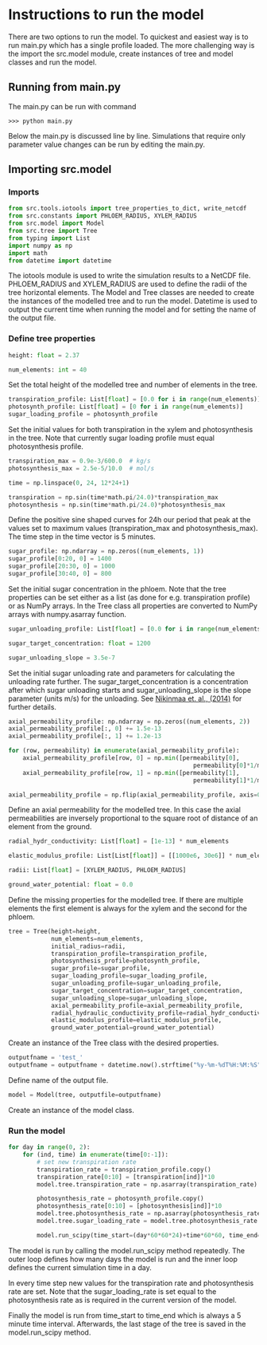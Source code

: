 Instructions to run the model
=============================

There are two options to run the model. To quickest and easiest way is to run main.py
which has a single profile loaded. The more challenging way is the import the src.model
module, create instances of tree and model classes and run the model. 

Running from main.py
--------------------
The main.py can be run with command

```console
>>> python main.py
```

Below the main.py is discussed line by line. Simulations that require only parameter value changes can be run
by editing the main.py.

Importing src.model
-------------------

### Imports

```python
from src.tools.iotools import tree_properties_to_dict, write_netcdf
from src.constants import PHLOEM_RADIUS, XYLEM_RADIUS
from src.model import Model
from src.tree import Tree
from typing import List
import numpy as np
import math
from datetime import datetime
```

The iotools module is used to write the simulation results to a NetCDF file. PHLOEM_RADIUS and XYLEM_RADIUS are used
to define the radii of the tree horizontal elements. The Model and Tree classes are needed to create the instances
of the modelled tree and to run the model. Datetime is used to output the current time when running the model and for 
setting the name of the output file.

### Define tree properties
```python
height: float = 2.37

num_elements: int = 40
```
Set the total height of the modelled tree and number of elements in the tree.


```python
transpiration_profile: List[float] = [0.0 for i in range(num_elements)]
photosynth_profile: List[float] = [0 for i in range(num_elements)]
sugar_loading_profile = photosynth_profile
```
Set the initial values for both transpiration in the xylem and photosynthesis in the tree. Note that 
currently sugar loading profile must equal photosynthesis profile.

```python
transpiration_max = 0.9e-3/600.0  # kg/s
photosynthesis_max = 2.5e-5/10.0  # mol/s

time = np.linspace(0, 24, 12*24+1)

transpiration = np.sin(time*math.pi/24.0)*transpiration_max
photosynthesis = np.sin(time*math.pi/24.0)*photosynthesis_max
```
Define the positive sine shaped curves for 24h our period that peak at the values
set to maximum values (transpiration_max and photosynthesis_max). The time step in the
time vector is 5 minutes.

```python
sugar_profile: np.ndarray = np.zeros((num_elements, 1))
sugar_profile[0:20, 0] = 1400
sugar_profile[20:30, 0] = 1000
sugar_profile[30:40, 0] = 800
```
Set the initial sugar concentration in the phloem. Note that the tree properties can be set either as a list
(as done for e.g. transpiration profile) or as NumPy arrays. In the Tree class all properties are converted
to NumPy arrays with numpy.asarray function.

```python
sugar_unloading_profile: List[float] = [0.0 for i in range(num_elements)]

sugar_target_concentration: float = 1200

sugar_unloading_slope = 3.5e-7
```
Set the initial sugar unloading rate and parameters for calculating the unloading rate further.
The sugar_target_concentration is a concentration after which sugar unloading starts and 
sugar_unloading_slope is the slope parameter (units m/s) for the unloading. See 
[Nikinmaa et. al., (2014)](https://academic.oup.com/aob/article/114/4/653/2769025) for further details.

```python
axial_permeability_profile: np.ndarray = np.zeros((num_elements, 2))
axial_permeability_profile[:, 0] += 1.5e-13
axial_permeability_profile[:, 1] += 1.2e-13

for (row, permeability) in enumerate(axial_permeability_profile):
    axial_permeability_profile[row, 0] = np.min([permeability[0],
                                                    permeability[0]*1/math.sqrt(height/num_elements*(row+1))])
    axial_permeability_profile[row, 1] = np.min([permeability[1],
                                                    permeability[1]*1/math.sqrt(height/num_elements*(row+1))])

axial_permeability_profile = np.flip(axial_permeability_profile, axis=0)
```
Define an axial permeability for the modelled tree. In this case the axial permeabilities are inversely proportional
to the square root of distance of an element from the ground.

```python
radial_hydr_conductivity: List[float] = [1e-13] * num_elements

elastic_modulus_profile: List[List[float]] = [[1000e6, 30e6]] * num_elements

radii: List[float] = [XYLEM_RADIUS, PHLOEM_RADIUS]

ground_water_potential: float = 0.0
```
Define the missing properties for the modelled tree. If there are multiple elements the first element
is always for the xylem and the second for the phloem.

```python
tree = Tree(height=height,
            num_elements=num_elements,
            initial_radius=radii,
            transpiration_profile=transpiration_profile,
            photosynthesis_profile=photosynth_profile,
            sugar_profile=sugar_profile,
            sugar_loading_profile=sugar_loading_profile,
            sugar_unloading_profile=sugar_unloading_profile,
            sugar_target_concentration=sugar_target_concentration,
            sugar_unloading_slope=sugar_unloading_slope,
            axial_permeability_profile=axial_permeability_profile,
            radial_hydraulic_conductivity_profile=radial_hydr_conductivity,
            elastic_modulus_profile=elastic_modulus_profile,
            ground_water_potential=ground_water_potential)
```
Create an instance of the Tree class with the desired properties.

```python
outputfname = 'test_'
outputfname = outputfname + datetime.now().strftime("%y-%m-%dT%H:%M:%S") + ".nc"
```
Define name of the output file.

```python
model = Model(tree, outputfile=outputfname)
```
Create an instance of the model class.

### Run the model
```python
for day in range(0, 2):
    for (ind, time) in enumerate(time[0:-1]):
        # set new transpiration rate
        transpiration_rate = transpiration_profile.copy()
        transpiration_rate[0:10] = [transpiration[ind]]*10
        model.tree.transpiration_rate = np.asarray(transpiration_rate).reshape(40, 1)

        photosynthesis_rate = photosynth_profile.copy()
        photosynthesis_rate[0:10] = [photosynthesis[ind]]*10
        model.tree.photosynthesis_rate = np.asarray(photosynthesis_rate).reshape(40, 1)
        model.tree.sugar_loading_rate = model.tree.photosynthesis_rate.copy()

        model.run_scipy(time_start=(day*60*60*24)+time*60*60, time_end=(day*60*60*24)+time[ind+1]*60*60, ind=ind)
```
The model is run by calling the model.run_scipy method repeatedly. The outer loop defines how many days the model is run
and the inner loop defines the current simulation time in a day.

In every time step new values for the transpiration rate and photosynthesis rate are set. Note that the sugar_loading_rate is
set equal to the photosynthesis rate as is required in the current version of the model.

Finally the model is run from time_start to time_end which is always a 5 minute time interval. Afterwards, the last stage of
the tree is saved in the model.run_scipy method.